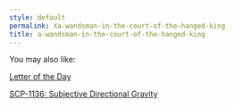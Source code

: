 ```yaml
---
style: default
permalink: Xa-wandsman-in-the-court-of-the-hanged-king
title: a-wandsman-in-the-court-of-the-hanged-king
---
```

You may also like:

[Letter of the Day](http://scp-wiki.net/letter-of-the-day)

[SCP-1136: Subjective Directional Gravity](http://scp-wiki.net/scp-1136)

